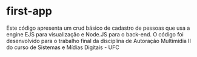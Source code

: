 # first-app
Este código apresenta um crud básico de cadastro de pessoas que usa a engine EJS para visualização e Node.JS para o back-end. O código foi desenvolvido para o trabalho final da disciplina de Autoração Multimídia II do curso de Sistemas e Mídias Digitais - UFC
